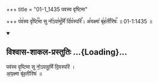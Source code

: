 +++
title = "01-1_1435 पवस्व वृष्टिमा"

+++
प꣡व꣢स्व वृ꣣ष्टि꣢꣫मा सु नो꣣ऽपा꣢मू꣣र्मिं꣢ दि꣣व꣡स्परि꣢꣯। अ꣣यक्ष्मा꣡ बृ꣢ह꣣ती꣡रिषः꣢꣯ ॥ 01-1:1435 ॥

<div class="js_include" newlevelforh1="2" title="विश्वास-शाकल-प्रस्तुतिः" unfilled url="/vedAH_Rk/shAkalam/saMhitA/vishvAsa-prastutiH/09/049/01_pavasva_vRShTimA.md">
<details open><summary><h2>विश्वास-शाकल-प्रस्तुतिः ...{Loading}...</h2></summary>


पव॑स्व वृ॒ष्टिमा सु नो॒ऽपामू॒र्मिं दि॒वस्परि॑ ।  
अ॒य॒क्ष्मा बृ॑ह॒तीरिषः॑ ॥

</details>
</div>